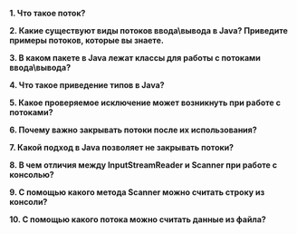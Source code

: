 <p> <b> 1. Что такое поток? </b> </p>

<p> <b> 2. Какие существуют виды потоков ввода\вывода в Java? Приведите примеры потоков, которые вы знаете. </b> </p>

<p> <b> 3. В каком пакете в Java лежат классы для работы с потоками ввода\вывода? </b>  </p>

<p> <b> 4. Что такое приведение типов в Java? </b> </p>

<p> <b> 5. Какое проверяемое исключение может возникнуть при работе с потоками? </b> </p>

<p> <b> 6. Почему важно закрывать потоки после их использования? </b> </p>

<p> <b> 7. Какой подход в Java позволяет не закрывать потоки? </b> </p>

<p> <b> 8. В чем отличия между InputStreamReader и Scanner при работе с консолью? </b> </p>

<p> <b> 9. С помощью какого метода Scanner можно считать строку из консоли? </b> </p>

<p> <b> 10. С помощью какого потока можно считать данные из файла? </b> </p>

